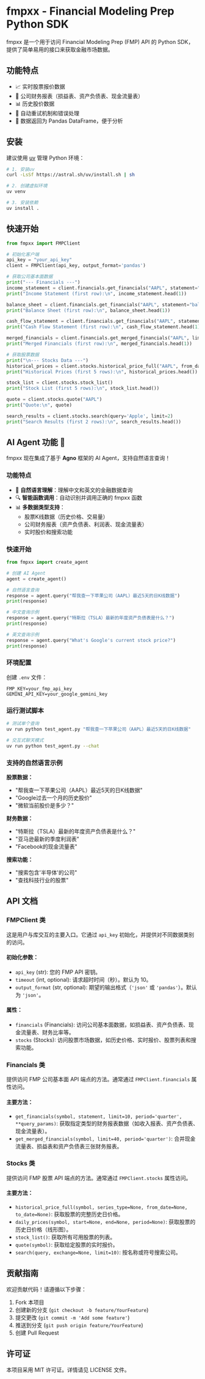 # fmpxx - Financial Modeling Prep Python SDK

fmpxx 是一个用于访问 Financial Modeling Prep (FMP) API 的 Python SDK，提供了简单易用的接口来获取金融市场数据。

## 功能特点

- 📈 实时股票报价数据
- 💼 公司财务报表（损益表、资产负债表、现金流量表）
- 📊 历史股价数据
- 🔄 自动重试机制和错误处理
- 🐼 数据返回为 Pandas DataFrame，便于分析

## 安装

建议使用 [uv](https://github.com/astral-sh/uv) 管理 Python 环境：

```bash
# 1. 安装uv
curl -LsSf https://astral.sh/uv/install.sh | sh

# 2. 创建虚拟环境
uv venv

# 3. 安装依赖
uv install .
```

## 快速开始

```python
from fmpxx import FMPClient

# 初始化客户端
api_key = "your_api_key"
client = FMPClient(api_key, output_format='pandas')

# 获取公司基本面数据
print("--- Financials ---")
income_statement = client.financials.get_financials("AAPL", statement="income", limit=1)
print("Income Statement (first row):\n", income_statement.head(1))

balance_sheet = client.financials.get_financials("AAPL", statement="balance", limit=1)
print("Balance Sheet (first row):\n", balance_sheet.head(1))

cash_flow_statement = client.financials.get_financials("AAPL", statement="cash", limit=1)
print("Cash Flow Statement (first row):\n", cash_flow_statement.head(1))

merged_financials = client.financials.get_merged_financials("AAPL", limit=1)
print("Merged Financials (first row):\n", merged_financials.head(1))

# 获取股票数据
print("\n--- Stocks Data ---")
historical_prices = client.stocks.historical_price_full("AAPL", from_date="2023-01-01", to_date="2023-01-05")
print("Historical Prices (first 5 rows):\n", historical_prices.head())

stock_list = client.stocks.stock_list()
print("Stock List (first 5 rows):\n", stock_list.head())

quote = client.stocks.quote("AAPL")
print("Quote:\n", quote)

search_results = client.stocks.search(query='Apple', limit=2)
print("Search Results (first 2 rows):\n", search_results.head())
```

## AI Agent 功能 🧠

fmpxx 现在集成了基于 **Agno** 框架的 AI Agent，支持自然语言查询！

### 功能特点
- 🎯 **自然语言理解**：理解中文和英文的金融数据查询
- 🔍 **智能函数调用**：自动识别并调用正确的 fmpxx 函数
- 📊 **多数据类型支持**：
  - 股票K线数据（历史价格、交易量）
  - 公司财务报表（资产负债表、利润表、现金流量表）
  - 实时股价和搜索功能

### 快速开始

```python
from fmpxx import create_agent

# 创建 AI Agent
agent = create_agent()

# 自然语言查询
response = agent.query("帮我查一下苹果公司（AAPL）最近5天的日K线数据")
print(response)

# 中文查询示例
response = agent.query("特斯拉（TSLA）最新的年度资产负债表是什么？")
print(response)

# 英文查询示例
response = agent.query("What's Google's current stock price?")
print(response)
```

### 环境配置

创建 `.env` 文件：
```
FMP_KEY=your_fmp_api_key
GEMINI_API_KEY=your_google_gemini_key
```

### 运行测试脚本

```bash
# 测试单个查询
uv run python test_agent.py "帮我查一下苹果公司（AAPL）最近5天的日K线数据"

# 交互式聊天模式
uv run python test_agent.py --chat
```

### 支持的自然语言示例

**股票数据：**
- "帮我查一下苹果公司（AAPL）最近5天的日K线数据"
- "Google过去一个月的历史股价"
- "微软当前股价是多少？"

**财务数据：**
- "特斯拉（TSLA）最新的年度资产负债表是什么？"
- "亚马逊最新的季度利润表"
- "Facebook的现金流量表"

**搜索功能：**
- "搜索包含'半导体'的公司"
- "查找科技行业的股票"

## API 文档

### FMPClient 类

这是用户与库交互的主要入口。它通过 `api_key` 初始化，并提供对不同数据类别的访问。

#### 初始化参数：
- `api_key` (str): 您的 FMP API 密钥。
- `timeout` (int, optional): 请求超时时间（秒）。默认为 10。
- `output_format` (str, optional): 期望的输出格式（`'json'` 或 `'pandas'`）。默认为 `'json'`。

#### 属性：
- `financials` (Financials): 访问公司基本面数据，如损益表、资产负债表、现金流量表、财务比率等。
- `stocks` (Stocks): 访问股票市场数据，如历史价格、实时报价、股票列表和搜索功能。

### Financials 类

提供访问 FMP 公司基本面 API 端点的方法。通常通过 `FMPClient.financials` 属性访问。

#### 主要方法：
- `get_financials(symbol, statement, limit=10, period='quarter', **query_params)`: 获取指定类型的财务报表数据（如收入报表、资产负债表、现金流量表）。
- `get_merged_financials(symbol, limit=40, period='quarter')`: 合并现金流量表、损益表和资产负债表三张财务报表。

### Stocks 类

提供访问 FMP 股票 API 端点的方法。通常通过 `FMPClient.stocks` 属性访问。

#### 主要方法：
- `historical_price_full(symbol, series_type=None, from_date=None, to_date=None)`: 获取股票的完整历史日价格。
- `daily_prices(symbol, start=None, end=None, period=None)`: 获取股票的历史日价格（线形图）。
- `stock_list()`: 获取所有可用股票的列表。
- `quote(symbol)`: 获取给定股票的实时报价。
- `search(query, exchange=None, limit=10)`: 按名称或符号搜索公司。

## 贡献指南

欢迎贡献代码！请遵循以下步骤：

1. Fork 本项目
2. 创建新的分支 (`git checkout -b feature/YourFeature`)
3. 提交更改 (`git commit -m 'Add some feature'`)
4. 推送到分支 (`git push origin feature/YourFeature`)
5. 创建 Pull Request

## 许可证

本项目采用 MIT 许可证。详情请见 LICENSE 文件。
